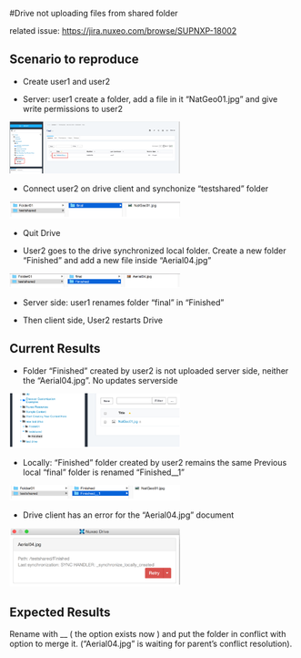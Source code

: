 #Drive not uploading files from shared folder

related issue: https://jira.nuxeo.com/browse/SUPNXP-18002

## Scenario to reproduce

* Create user1 and user2

* Server: user1 create a folder, add a file in it “NatGeo01.jpg” and give write permissions to user2

<img src="/docs/Pictures/Scenario1-Pic1.png" width="300"/>

* Connect user2 on drive client and synchonize “testshared” folder

<img src="/docs/Pictures/Scenario1-Pic2.png" width="300"/>

* Quit Drive

* User2 goes to the drive synchronized local folder. Create a new folder “Finished” and add a new file inside “Aerial04.jpg”

<img src="/docs/Pictures/Scenario1-Pic3.png" width="300"/>

* Server side: user1 renames folder “final” in “Finished”

* Then client side, User2 restarts Drive


## Current Results

* Folder “Finished” created by user2 is not uploaded server side, neither the “Aerial04.jpg”. No updates serverside

<img src="/docs/Pictures/Scenario1-Pic4.png" width="300"/>

* Locally: 
“Finished” folder created by user2 remains the same
Previous local “final” folder is renamed “Finished__1”

<img src="/docs/Pictures/Scenario1-Pic5.png" width="300"/>

* Drive client has an error for the “Aerial04.jpg” document

<img src="/docs/Pictures/Scenario1-Pic6.png" width="300"/>

## Expected Results

Rename with __ ( the option exists now ) and put the folder in conflict with option to merge it.
(“Aerial04.jpg” is waiting for parent’s conflict resolution).

